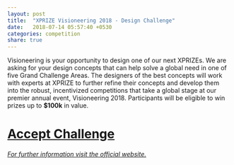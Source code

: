 ```yaml
---
layout: post
title:  "XPRIZE Visioneering 2018 - Design Challenge"
date:   2018-07-14 05:57:40 +0530
categories: competition
share: true
---
```

Visioneering is your opportunity to design one of our next XPRIZEs. We are asking for your design concepts that can help solve a global need in one of five Grand Challenge Areas. The designers of the best concepts will work with experts at XPRIZE to further refine their concepts and develop them into the robust, incentivized competitions that take a global stage at our premier annual event, Visioneering 2018.  Participants will be eligible to win prizes up to __$100k__ in value.


# [__Accept Challenge__](https://www.herox.com/xprizevisioneers-2018-design-challenge/register)



###### [For further information visit the official website.](https://www.herox.com/xprizevisioneers-2018-design-challenge)
